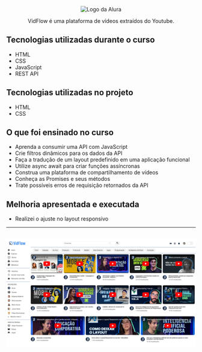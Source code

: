 <p align="center"> <img src="https://github.com/MonicaHillman/aluraplay-requisicoes/blob/main/img/logo.png" alt="Logo da Alura"> </p>
<p align="center">VidFlow é uma plataforma de vídeos extraídos do Youtube.</p>

## Tecnologias utilizadas durante o curso
* HTML
* CSS
* JavaScript
* REST API

## Tecnologias utilizadas no projeto
* HTML
* CSS

## O que foi ensinado no curso 

* Aprenda a consumir uma API com JavaScript
* Crie filtros dinâmicos para os dados da API
* Faça a tradução de um layout predefinido em uma aplicação funcional
* Utilize async await para criar funções assíncronas
* Construa uma plataforma de compartilhamento de vídeos
* Conheça as Promises e seus métodos
* Trate possíveis erros de requisição retornados da API

## Melhoria apresentada e executada
* Realizei o ajuste no layout responsivo

<hr><br>

<img src="img/vidflow.png" alt="tela inicial do VidFlow">



